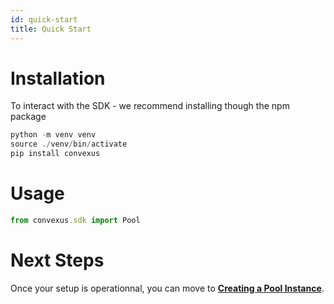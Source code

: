 ```yaml
---
id: quick-start
title: Quick Start
---
```


# Installation

To interact with the SDK - we recommend installing though the npm package

```javascript
python -m venv venv
source ./venv/bin/activate
pip install convexus
```

# Usage

```javascript
from convexus.sdk import Pool
```

# Next Steps

Once your setup is operationnal, you can move to [**Creating a Pool Instance**](/sdk/js/pool/index.md).
